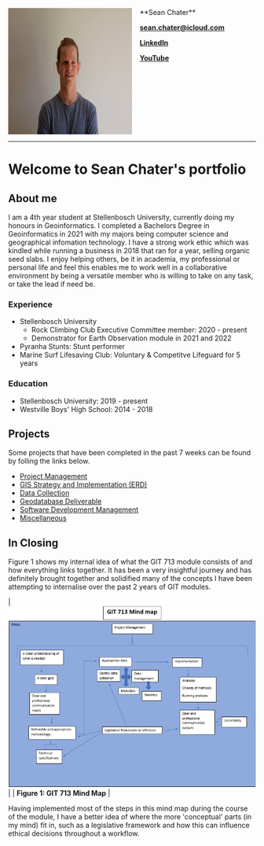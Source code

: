 <img style="float: left" src="assets/media/headshot.jpg" height="257" width="252">
&nbsp;&nbsp;&nbsp;&nbsp;**Sean Chater**

&nbsp;&nbsp;&nbsp;&nbsp;**sean.chater@icloud.com**

&nbsp;&nbsp;&nbsp;&nbsp;[**LinkedIn**](https://www.linkedin.com/in/sean-chater-789380237/?original_referer=)

&nbsp;&nbsp;&nbsp;&nbsp;[**YouTube**](https://www.youtube.com/channel/UCQouRawVAXWux-RRiOixJeA)

<br clear="left">

---

# Welcome to Sean Chater's portfolio

## About me

I am a 4th year student at Stellenbosch University, currently doing my honours in Geoinformatics. I completed a Bachelors Degree in Geoinformatics in 2021 with my majors being computer science and geographical infomation technology.
I have a strong work ethic which was kindled while running a business in 2018 that ran for a year, selling organic seed slabs. I enjoy helping others, be it in academia, my professional or personal life and feel this enables me to work well in a collaborative environment by being a versatile member who is willing to take on any task, or take the lead if need be.

### Experience

- Stellenbosch University
  - Rock Climbing Club Executive Committee member: 2020 - present
  - Demonstrator for Earth Observation module in 2021 and 2022
- Pyranha Stunts: Stunt performer
- Marine Surf Lifesaving Club: Voluntary & Competitve Lifeguard for 5 years

### Education

- Stellenbosch University: 2019 - present
- Westville Boys' High School: 2014 - 2018

## Projects
Some projects that have been completed in the past 7 weeks can be found by folling the links below.

- [Project Management](assets/pages/project_man.md)
- [GIS Strategy and Implementation (ERD)](assets/pages/strat.md)
- [Data Collection](assets/pages/data_collect.md)
- [Geodatabase Deliverable](assets/pages/geodb.md)
- [Software Development Management](assets/pages/soft_dev.md)
- [Miscellaneous](assets/pages/misc.md)

## In Closing 

Figure 1 shows my internal idea of what the GIT 713 module consists of and how everything links together. It has been a very insightful journey and has definitely brought together and solidified many of the concepts I have been attempting to internalise over the past 2 years of GIT modules.

| ![mindmap](assets/media/mindmap.png) |
| <b>Figure 1: GIT 713 Mind Map</b> |

Having implemented most of the steps in this mind map during the course of the module, I have a better idea of where the more 'conceptual' parts (in my mind) fit in, such as a legislative framework and how this can influence ethical decisions throughout a workflow. 


